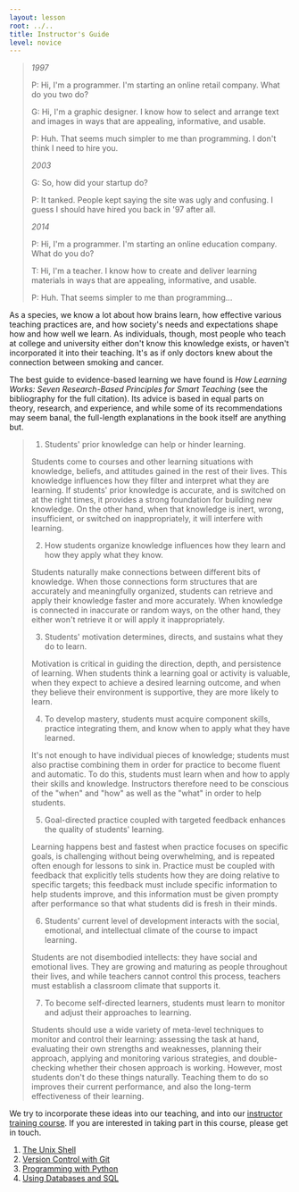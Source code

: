 ```yaml
---
layout: lesson
root: ../..
title: Instructor's Guide
level: novice
---
```


> *1997*
>
> P: Hi, I'm a programmer. I'm starting an online retail company. What do you two do?
> 
> G: Hi, I'm a graphic designer. I know how to select and arrange text and images in ways that are appealing, informative, and usable.
> 
> P: Huh. That seems much simpler to me than programming. I don't think I need to hire you.
>
> *2003*
> 
> G: So, how did your startup do?
> 
> P: It tanked. People kept saying the site was ugly and confusing. I guess I should have hired you back in '97 after all.
>
> *2014*
> 
> P: Hi, I'm a programmer. I'm starting an online education company. What do you do?
> 
> T: Hi, I'm a teacher. I know how to create and deliver learning materials in ways that are appealing, informative, and usable.
> 
> P: Huh. That seems simpler to me than programming...

As a species,
we know a lot about how brains learn,
how effective various teaching practices are,
and how society's needs and expectations shape how and how well we learn.
As individuals,
though,
most people who teach at college and university either don't know this knowledge exists,
or haven't incorporated it into their teaching.
It's as if only doctors knew about the connection between smoking and cancer.

The best guide to evidence-based learning we have found is
*How Learning Works: Seven Research-Based Principles for Smart Teaching*
(see the bibliography for the full citation).
Its advice is based in equal parts on theory, research, and experience,
and while some of its recommendations may seem banal,
the full-length explanations in the book itself are anything but.

> 1. Students' prior knowledge can help or hinder learning.
> 
> Students come to courses and other learning situations with knowledge, beliefs, and attitudes
> gained in the rest of their lives.
> This knowledge influences how they filter and interpret what they are learning.
> If students' prior knowledge is accurate, and is switched on at the right times,
> it provides a strong foundation for building new knowledge.
> On the other hand, when that knowledge is inert, wrong, insufficient, or switched on inappropriately,
> it will interfere with learning.
> 
> 2. How students organize knowledge influences how they learn and how they apply what they know.
> 
> Students naturally make connections between different bits of knowledge.
> When those connections form structures that are accurately and meaningfully organized,
> students can retrieve and apply their knowledge faster and more accurately.
> When knowledge is connected in inaccurate or random ways,
> on the other hand,
> they either won't retrieve it or will apply it inappropriately.
> 
> 3. Students' motivation determines, directs, and sustains what they do to learn.
> 
> Motivation is critical in guiding the direction, depth, and persistence of learning.
> When students think a learning goal or activity is valuable,
> when they expect to achieve a desired learning outcome,
> and when they believe their environment is supportive,
> they are more likely to learn.
> 
> 4. To develop mastery, students must acquire component skills, practice integrating them, and know when to apply what they have learned.
> 
> It's not enough to have individual pieces of knowledge;
> students must also practise combining them in order for practice to become fluent and automatic.
> To do this,
> students must learn when and how to apply their skills and knowledge.
> Instructors therefore need to be conscious of the "when" and "how" as well as the "what"
> in order to help students.
> 
> 5. Goal-directed practice coupled with targeted feedback enhances the quality of students' learning.
> 
> Learning happens best and fastest when practice focuses on specific goals,
> is challenging without being overwhelming,
> and is repeated often enough for lessons to sink in.
> Practice must be coupled with feedback that explicitly tells students how they are doing relative to specific targets;
> this feedback must include specific information to help students improve,
> and this information must be given prompty after performance so that what students did is fresh in their minds.
> 
> 6. Students' current level of development interacts with the social, emotional, and intellectual climate of the course to impact learning.
> 
> Students are not disembodied intellects:
> they have social and emotional lives.
> They are growing and maturing as people throughout their lives,
> and while teachers cannot control this process,
> teachers must establish a classroom climate that supports it.
> 
> 7. To become self-directed learners, students must learn to monitor and adjust their approaches to learning.
> 
> Students should use a wide variety of meta-level techniques to monitor and control their learning:
> assessing the task at hand,
> evaluating their own strengths and weaknesses,
> planning their approach,
> applying and monitoring various strategies,
> and double-checking whether their chosen approach is working.
> However, most students don't do these things naturally.
> Teaching them to do so improves their current performance,
> and also the long-term effectiveness of their learning.

We try to incorporate these ideas into our teaching,
and into our [instructor training course](http://teaching.software-carpentry.org).
If you are interested in taking part in this course,
please get in touch.

<div class="toc" markdown="1">

1.  [The Unix Shell](01-shell.html)
2.  [Version Control with Git](02-git.html)
3.  [Programming with Python](03-python.html)
4.  [Using Databases and SQL](04-sql.html)

</div>
